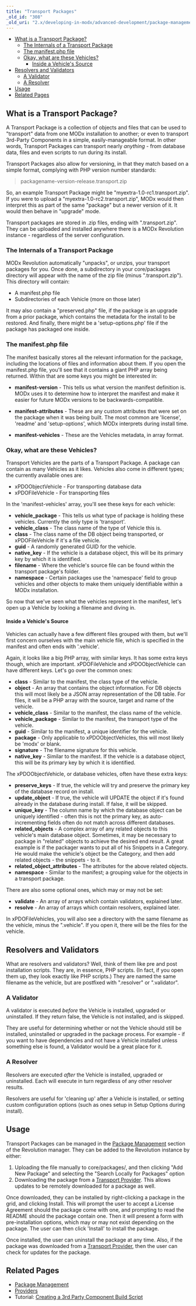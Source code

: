 ```yaml
---
title: "Transport Packages"
_old_id: "308"
_old_uri: "2.x/developing-in-modx/advanced-development/package-management/transport-packages"
---
```


- [What is a Transport Package?](#what-is-a-transport-package)
  - [The Internals of a Transport Package](#the-internals-of-a-transport-package)
  - [The manifest.php file](#the-manifestphp-file)
  - [Okay, what are these Vehicles?](#okay-what-are-these-vehicles)
    - [Inside a Vehicle's Source](#inside-a-vehicles-source)
- [Resolvers and Validators](#resolvers-and-validators)
  - [A Validator](#a-validator)
  - [A Resolver](#a-resolver)
- [Usage](#usage)
- [Related Pages](#related-pages)



## What is a Transport Package?

A Transport Package is a collection of objects and files that can be used to "transport" data from one MODx installation to another; or even to transport 3rd-Party Components in a simple, easily-manageable format. In other words, Transport Packages can transport nearly _anything_ - from database data, files and even scripts to run during its install.

Transport Packages also allow for versioning, in that they match based on a simple format, complying with PHP version number standards:

> packagename-version-release.transport.zip

So, an example Transport Package might be "myextra-1.0-rc1.transport.zip". If you were to upload a "myextra-1.0-rc2.transport.zip", MODx would then interpret this as part of the same "package" but a newer version of it. It would then behave in "upgrade" mode.

Transport packages are stored in .zip files, ending with ".transport.zip". They can be uploaded and installed anywhere there is a MODx Revolution instance - regardless of the server configuration.

### The Internals of a Transport Package

MODx Revolution automatically "unpacks", or unzips, your transport packages for you. Once done, a subdirectory in your core/packages directory will appear with the name of the zip file (minus ".transport.zip"). This directory will contain:

- A manifest.php file
- Subdirectories of each Vehicle (more on those later)

It may also contain a "preserved.php" file, if the package is an upgrade from a prior package, which contains the metadata for the install to be restored. And finally, there might be a 'setup-options.php' file if the package has packaged one inside.

### The manifest.php file

The manifest basically stores all the relevant information for the package, including the locations of files and information about them. If you open the manifest.php file, you'll see that it contains a giant PHP array being returned. Within that are some keys you might be interested in:

- **manifest-version** - This tells us what version the manifest definition is. MODx uses it to determine how to interpret the manifest and make it easier for future MODx versions to be backwards-compatible.

- **manifest-attributes** - These are any custom attributes that were set on the package when it was being built. The most common are 'license', 'readme' and 'setup-options', which MODx interprets during install time.

- **manifest-vehicles** - These are the Vehicles metadata, in array format.

### Okay, what are these Vehicles?

Transport Vehicles are the parts of a Transport Package. A package can contain as many Vehicles as it likes. Vehicles also come in different types; the currently available ones are:

- xPDOObjectVehicle - For transporting database data
- xPDOFileVehicle - For transporting files

In the 'manifest-vehicles' array, you'll see these keys for each vehicle:

- **vehicle\_package** - This tells us what type of package is holding these vehicles. Currently the only type is 'transport'.
- **vehicle\_class** - The class name of the type of Vehicle this is.
- **class** - The class name of the DB object being transported, or xPDOFileVehicle if it's a file vehicle.
- **guid** - A randomly generated GUID for the vehicle.
- **native\_key** - If the vehicle is a database object, this will be its primary key by which it is identified.
- **filename** - Where the vehicle's source file can be found within the transport package's folder.
- **namespace** - Certain packages use the 'namespace' field to group vehicles and other objects to make them uniquely identifiable within a MODx installation.

So now that we've seen what the vehicles represent in the manifest, let's open up a Vehicle by looking a filename and diving in.

#### Inside a Vehicle's Source

Vehicles can actually have a few different files grouped with them, but we'll first concern ourselves with the main vehicle file, which is specified in the manifest and often ends with '.vehicle'.

Again, it looks like a big PHP array, with similar keys. It has some extra keys though, which are important. xPDOFileVehicle and xPDOObjectVehicle can have different keys. Let's go over the common ones:

- **class** - Similar to the manifest, the class type of the vehicle.
- **object** - An array that contains the object information. For DB objects this will most likely be a JSON array representation of the DB table. For files, it will be a PHP array with the source, target and name of the vehicle.
- **vehicle\_class** - Similar to the manifest, the class name of the vehicle.
- **vehicle\_package** - Similar to the manifest, the transport type of the vehicle.
- **guid** - Similar to the manifest, a unique identifier for the vehicle.
- **package** - Only applicable to xPDOObjectVehicles, this will most likely be 'modx' or blank.
- **signature** - The filename signature for this vehicle.
- **native\_key** - Similar to the manifest. If the vehicle is a database object, this will be its primary key by which it is identified.

The xPDOObjectVehicle, or database vehicles, often have these extra keys:

- **preserve\_keys** - If true, the vehicle will try and preserve the primary key of the database record on install.
- **update\_object** - If true, the vehicle will UPDATE the object if it's found already in the database during install. If false, it will be skipped.
- **unique\_key** - The column name by which the database object can be uniquely identified - often this is not the primary key, as auto-incrementing fields often do not match across different databases.
- **related\_objects** - A complex array of any related objects to this vehicle's main database object. Sometimes, it may be necessary to package in "related" objects to achieve the desired end result. A great example is if the packager wants to put all of his Snippets in a Category. He would make the vehicle's object be the Category, and then add related objects - the snippets - to it.
- **related\_object\_attributes** - The attributes for the above related objects.
- **namespace** - Similar to the manifest; a grouping value for the objects in a transport package.

There are also some optional ones, which may or may not be set:

- **validate** - An array of arrays which contain validators, explained later.
- **resolve** - An array of arrays which contain resolvers, explained later.

In xPDOFileVehicles, you will also see a directory with the same filename as the vehicle, minus the ".vehicle". If you open it, there will be the files for the vehicle.

## Resolvers and Validators

What are resolvers and validators? Well, think of them like pre and post installation scripts. They are, in essence, PHP scripts. (In fact, if you open them up, they look exactly like PHP scripts.) They are named the same filename as the vehicle, but are postfixed with ".resolver" or ".validator".

### A Validator

A validator is executed _before_ the Vehicle is installed, upgraded or uninstalled. If they return false, the Vehicle is not installed, and is skipped.

They are useful for determining whether or not the Vehicle should still be installed, uninstalled or upgraded in the package process. For example - if you want to have dependencies and not have a Vehicle installed unless something else is found, a Validator would be a great place for it.

### A Resolver

Resolvers are executed _after_ the Vehicle is installed, upgraded or uninstalled. Each will execute in turn regardless of any other resolver results.

Resolvers are useful for 'cleaning up' after a Vehicle is installed, or setting custom configuration options (such as ones setup in Setup Options during install).

## Usage

Transport Packages can be managed in the [Package Management](developing-in-modx/advanced-development/package-management "Package Management") section of the Revolution manager. They can be added to the Revolution instance by either:

1. Uploading the file manually to core/packages/, and then clicking "Add New Package" and selecting the "Search Locally for Packages" option
2. Downloading the package from a [Transport Provider](developing-in-modx/advanced-development/package-management/providers "Providers"). This allows updates to be remotely downloaded for a package as well.

Once downloaded, they can be installed by right-clicking a package in the grid, and clicking Install. This will prompt the user to accept a License Agreement should the package come with one, and prompting to read the README should the package contain one. Then it will present a form with pre-installation options, which may or may not exist depending on the package. The user can then click 'Install' to install the package.

Once installed, the user can uninstall the package at any time. Also, if the package was downloaded from a [Transport Provider](developing-in-modx/advanced-development/package-management/providers "Providers"), then the user can check for updates for the package.

## Related Pages

- [Package Management](developing-in-modx/advanced-development/package-management "Package Management")
- [Providers](developing-in-modx/advanced-development/package-management/providers "Providers")
- Tutorial: [Creating a 3rd Party Component Build Script](developing-in-modx/advanced-development/package-management/creating-a-3rd-party-component-build-script "Creating a 3rd Party Component Build Script")